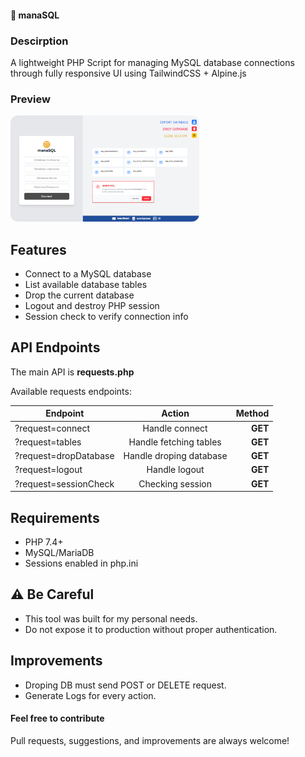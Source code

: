 #### 📖 manaSQL

### Descirption

A lightweight PHP Script for managing MySQL database connections <br/> through fully responsive UI using TailwindCSS + Alpine.js

### Preview

<img width="60%" style="border-radius:12px" src="https://raw.githubusercontent.com/nastasagr/manaSQL/refs/heads/main/preview.png">

## Features

- Connect to a MySQL database
- List available database tables
- Drop the current database
- Logout and destroy PHP session
- Session check to verify connection info

## API Endpoints

The main API is **requests.php**

Available requests endpoints:

| Endpoint              |         Action          |  Method |
| --------------------- | :---------------------: | ------: |
| ?request=connect      |     Handle connect      | **GET** |
| ?request=tables       | Handle fetching tables  | **GET** |
| ?request=dropDatabase | Handle droping database | **GET** |
| ?request=logout       |      Handle logout      | **GET** |
| ?request=sessionCheck |    Checking session     | **GET** |

## Requirements

- PHP 7.4+
- MySQL/MariaDB
- Sessions enabled in php.ini

## ⚠️ Be Careful

- This tool was built for my personal needs.
- Do not expose it to production without proper authentication.

## Improvements

- Droping DB must send POST or DELETE request.
- Generate Logs for every action.

#### Feel free to contribute

Pull requests, suggestions, and improvements are always welcome!
